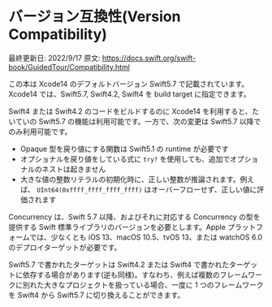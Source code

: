 # バージョン互換性\(Version Compatibility\)

最終更新日: 2022/9/17 
原文: https://docs.swift.org/swift-book/GuidedTour/Compatibility.html

この本は Xcode14 のデフォルトバージョン Swift5.7 で記載されています。Xcode14 では、Swift5.7, Swift4.2, Swift4 を build target に指定できます。

Swift4 または Swift4.2 のコードをビルドするのに Xcode14 を利用すると、たいていの Swift5.7 の機能は利用可能です。一方で、次の変更は Swift5.7 以降でのみ利用可能です。

* Opaque 型を戻り値にする関数は Swift5.1 の runtime が必要です
* オプショナルを戻り値をしている式に `try?` を使用しても、追加でオプショナルのネストは起きません
* 大きな値の整数リテラルの初期化時に、正しい整数が推論されます。例えば、 `UInt64(0xffff_ffff_ffff_ffff)` はオーバーフローせず、正しい値に評価されます

Concurrency は、Swift 5.7 以降、およびそれに対応する Concurrency の型を提供する Swift 標準ライブラリのバージョンを必要とします。Apple プラットフォームでは、少なくとも iOS 13、macOS 10.5、tvOS 13、または watchOS 6.0 のデプロイターゲットが必要です。

Swift5.7 で書かれたターゲットは Swift4.2 または Swift4 で書かれたターゲットに依存する場合があります\(逆も同様\)。すなわち、例えば複数のフレームワークに別れた大きなプロジェクトを扱っている場合、一度に 1 つのフレームワークを Swift4 から Swift5.7 に切り換えることができます。
